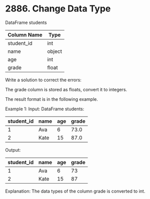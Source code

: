 # 2886. Change Data Type

DataFrame students

| Column Name | Type   |
|-------------|--------|
| student_id  | int    |
| name        | object |
| age         | int    |
| grade       | float  |

Write a solution to correct the errors:

The grade column is stored as floats, convert it to integers.

The result format is in the following example.

 

Example 1:
Input:
DataFrame students:

| student_id | name | age | grade |
|------------|------|-----|-------|
| 1          | Ava  | 6   | 73.0  |
| 2          | Kate | 15  | 87.0  |

Output:

| student_id | name | age | grade |
|------------|------|-----|-------|
| 1          | Ava  | 6   | 73    |
| 2          | Kate | 15  | 87    |

Explanation: 
The data types of the column grade is converted to int.

